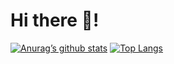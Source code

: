 # Hi there 👋!

[![Anurag’s github stats](https://github-readme-stats.vercel.app/api?username=ZM009&count_private=true&show_icons=true&theme=react)](https://github.com/ZM009)
[![Top Langs](https://github-readme-stats.vercel.app/api/top-langs/?username=ZM009&layout=compact&theme=react&langs_count=6&hide=jupyter%20notebook,tex,makefile,shell)](https://github.com/ZM009)
<!--
**ZM009/ZM009** is a ✨ _special_ ✨ repository because its `README.md` (this file) appears on your GitHub profile.

Here are some ideas to get you started:

- 🔭 I’m currently working on ...
- 🌱 I’m currently learning ...
- 👯 I’m looking to collaborate on ...
- 🤔 I’m looking for help with ...
- 💬 Ask me about ...
- 📫 How to reach me: ...
- 😄 Pronouns: ...
- ⚡ Fun fact: ...
-->
